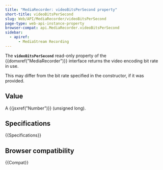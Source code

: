 ```yaml
---
title: "MediaRecorder: videoBitsPerSecond property"
short-title: videoBitsPerSecond
slug: Web/API/MediaRecorder/videoBitsPerSecond
page-type: web-api-instance-property
browser-compat: api.MediaRecorder.videoBitsPerSecond
sidebar:
  - apiref:
      - MediaStream Recording
---
```


The **`videoBitsPerSecond`** read-only
property of the {{domxref("MediaRecorder")}} interface returns the video encoding
bit rate in use.

This may differ from the bit rate specified in the
constructor, if it was provided.

## Value

A {{jsxref("Number")}} (unsigned long).

## Specifications

{{Specifications}}

## Browser compatibility

{{Compat}}
